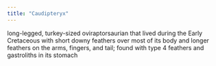 ```yaml
---
title: "Caudipteryx"
---
```

long-legged, turkey-sized oviraptorsaurian that lived during the Early Cretaceous with short downy feathers over most of its body and longer feathers on the arms, fingers, and tail; found with type 4 feathers and gastroliths in its stomach

